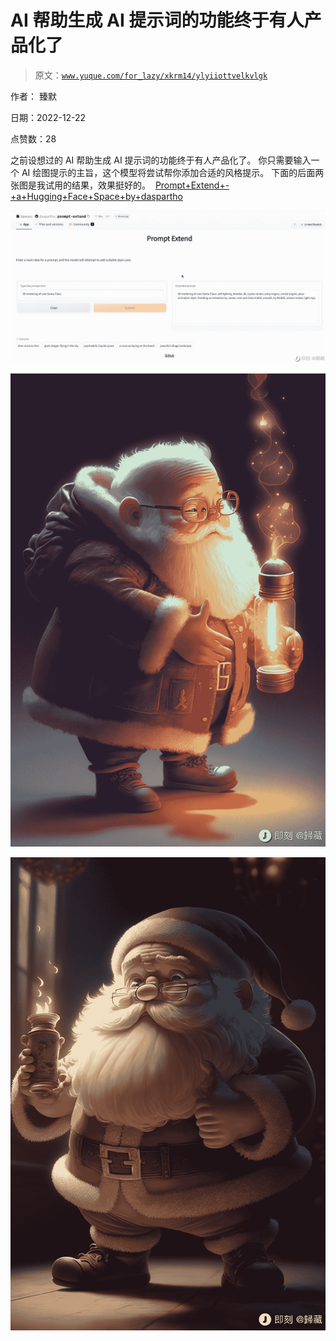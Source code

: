 # AI 帮助生成 AI 提示词的功能终于有人产品化了

> 原文：[`www.yuque.com/for_lazy/xkrm14/ylyiiottvelkvlgk`](https://www.yuque.com/for_lazy/xkrm14/ylyiiottvelkvlgk)

作者： 臻默

日期：2022-12-22

点赞数：28

之前设想过的 AI 帮助生成 AI 提示词的功能终于有人产品化了。 你只需要输入一个 AI 绘图提示的主旨，这个模型将尝试帮你添加合适的风格提示。 下面的后面两张图是我试用的结果，效果挺好的。  [Prompt+Extend+-+a+Hugging+Face+Space+by+daspartho](https://huggingface.co/spaces/daspartho/prompt-extend)

![](img/5d3c04abcf6efd10faf75c66b5409a9e.png)

![](img/33c5902214c6fb4e607153b61f49b12f.png)

![](img/5f8682ddcc28c8e6bb57f08c5763974c.png)



